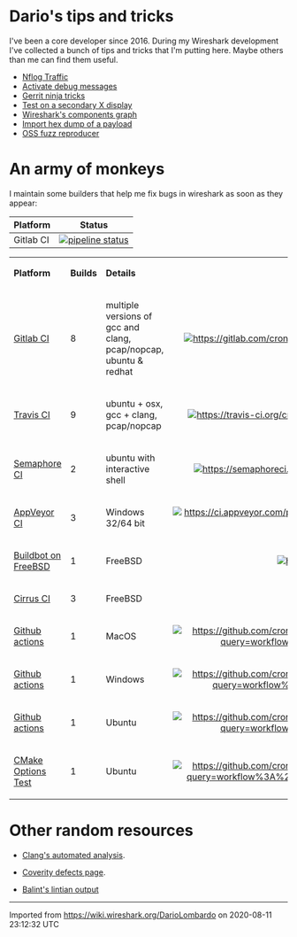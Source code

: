 # Dario's tips and tricks

I've been a core developer since 2016. During my Wireshark development I've collected a bunch of tips and tricks that I'm putting here. Maybe others than me can find them useful.

  - [Nflog Traffic](/dario/nflog-traffic)
  - [Activate debug messages](/dario/debug-messages)
  - [Gerrit ninja tricks](/dario/gerrit)
  - [Test on a secondary X display](/dario/secondary-x-display)
  - [Wireshark's components graph](/dario/graphviz)
  - [Import hex dump of a payload](/dario/import_payload)
  - [OSS fuzz reproducer](/dario/oss-fuzz)

# An army of monkeys

I maintain some builders that help me fix bugs in wireshark as soon as they appear:

| Platform | Status |
|----------|--------|
| Gitlab CI | [![pipeline status](https://gitlab.com/wireshark/wireshark/badges/master/pipeline.svg)](https://gitlab.com/wireshark/wireshark/-/commits/master) |

<div>

<table>
<tbody>
<tr class="odd">
<td><p><strong>Platform</strong></p></td>
<td><p><strong>Builds</strong></p></td>
<td><p><strong>Details</strong></p></td>
<td style="text-align: right;"><p><strong>Status</strong></p></td>
</tr>
<tr class="even">
<td><p><a href="https://gitlab.com/crondaemon/wireshark/pipelines" class="https">Gitlab CI</a></p></td>
<td><p>8</p></td>
<td><p>multiple versions of gcc and clang, pcap/nopcap, ubuntu &amp; redhat</p></td>
<td style="text-align: right;"><p><a href="https://gitlab.com/crondaemon/wireshark/pipelines" class="https"><img src="https://gitlab.com/crondaemon/wireshark/badges/master/pipeline.svg" title="https://gitlab.com/crondaemon/wireshark/pipelines" class="external_image" alt="https://gitlab.com/crondaemon/wireshark/pipelines" /></a></p></td>
</tr>
<tr class="odd">
<td><p><a href="https://travis-ci.org/crondaemon/wireshark/builds" class="https">Travis CI</a></p></td>
<td><p>9</p></td>
<td><p>ubuntu + osx, gcc + clang, pcap/nopcap</p></td>
<td style="text-align: right;"><p><a href="https://travis-ci.org/crondaemon/wireshark/builds" class="https"><img src="https://api.travis-ci.org/crondaemon/wireshark.svg?branch=master" title="https://travis-ci.org/crondaemon/wireshark/builds" class="external_image" alt="https://travis-ci.org/crondaemon/wireshark/builds" /></a></p></td>
</tr>
<tr class="even">
<td><p><a href="https://semaphoreci.com/crondaemon/wireshark" class="https">Semaphore CI</a></p></td>
<td><p>2</p></td>
<td><p>ubuntu with interactive shell</p></td>
<td style="text-align: right;"><p><a href="https://semaphoreci.com/crondaemon/wireshark" class="https"><img src="https://semaphoreci.com/api/v1/crondaemon/wireshark/branches/master/badge.svg" title="https://semaphoreci.com/crondaemon/wireshark" class="external_image" alt="https://semaphoreci.com/crondaemon/wireshark" /></a></p></td>
</tr>
<tr class="odd">
<td><p><a href="https://ci.appveyor.com/project/crondaemon/wireshark/" class="https">AppVeyor CI</a></p></td>
<td><p>3</p></td>
<td><p>Windows 32/64 bit</p></td>
<td style="text-align: right;"><p><a href="https://ci.appveyor.com/project/crondaemon/wireshark/" class="https"><img src="https://ci.appveyor.com/api/projects/status/00oc33lud6bq3x5f?svg=true" title="https://ci.appveyor.com/project/crondaemon/wireshark/" class="external_image" alt="https://ci.appveyor.com/project/crondaemon/wireshark/" /></a></p></td>
</tr>
<tr class="even">
<td><p><a href="http://139.178.84.177:8010/" class="http">Buildbot on FreeBSD</a></p></td>
<td><p>1</p></td>
<td><p>FreeBSD</p></td>
<td style="text-align: right;"><p><a href="http://139.178.84.177:8010" class="http"><img src="http://139.178.84.177:8010/badges/runtests.svg" title="http://139.178.84.177:8010" class="external_image" alt="http://139.178.84.177:8010" /></a></p></td>
</tr>
<tr class="odd">
<td><p><a href="https://cirrus-ci.com" class="https">Cirrus CI</a></p></td>
<td><p>3</p></td>
<td><p>FreeBSD</p></td>
<td style="text-align: right;"><p><a href="https://cirrus-ci.com/" class="https"><img src="https://api.cirrus-ci.com/github/crondaemon/wireshark.svg" title="https://cirrus-ci.com/" class="external_image" alt="https://cirrus-ci.com/" /></a></p></td>
</tr>
<tr class="even">
<td><p><a href="https://github.com/crondaemon/wireshark/actions?query=workflow%3A%22Build+MacOS%22" class="https">Github actions</a></p></td>
<td><p>1</p></td>
<td><p>MacOS</p></td>
<td style="text-align: right;"><p><a href="https://github.com/crondaemon/wireshark/actions?query=workflow%3A%22Build+MacOS%22" class="https"><img src="https://github.com/crondaemon/wireshark/workflows/Build%20MacOS/badge.svg" title="https://github.com/crondaemon/wireshark/actions?query=workflow%3A%22Build+MacOS%22" class="external_image" alt="https://github.com/crondaemon/wireshark/actions?query=workflow%3A%22Build+MacOS%22" /></a></p></td>
</tr>
<tr class="odd">
<td><p><a href="https://github.com/crondaemon/wireshark/actions?query=workflow%3A%22Build+Windows%22" class="https">Github actions</a></p></td>
<td><p>1</p></td>
<td><p>Windows</p></td>
<td style="text-align: right;"><p><a href="https://github.com/crondaemon/wireshark/actions?query=workflow%3A%22Build+Windows%22" class="https"><img src="https://github.com/crondaemon/wireshark/workflows/Build%20Windows/badge.svg" title="https://github.com/crondaemon/wireshark/actions?query=workflow%3A%22Build+Windows%22" class="external_image" alt="https://github.com/crondaemon/wireshark/actions?query=workflow%3A%22Build+Windows%22" /></a></p></td>
</tr>
<tr class="even">
<td><p><a href="https://github.com/crondaemon/wireshark/actions?query=workflow%3A%22Build+Ubuntu%22" class="https">Github actions</a></p></td>
<td><p>1</p></td>
<td><p>Ubuntu</p></td>
<td style="text-align: right;"><p><a href="https://github.com/crondaemon/wireshark/actions?query=workflow%3A%22Build+Ubuntu%22" class="https"><img src="https://github.com/crondaemon/wireshark/workflows/Build%20Ubuntu/badge.svg" title="https://github.com/crondaemon/wireshark/actions?query=workflow%3A%22Build+Ubuntu%22" class="external_image" alt="https://github.com/crondaemon/wireshark/actions?query=workflow%3A%22Build+Ubuntu%22" /></a></p></td>
</tr>
<tr class="odd">
<td><p><a href="https://github.com/crondaemon/wireshark/actions?query=workflow%3A%22CMake+Options+Test%22" class="https">CMake Options Test</a></p></td>
<td><p>1</p></td>
<td><p>Ubuntu</p></td>
<td style="text-align: right;"><p><a href="https://github.com/crondaemon/wireshark/actions?query=workflow%3A%22CMake+Options+Test%22" class="https"><img src="https://github.com/crondaemon/wireshark/workflows/CMake%20Options%20Test/badge.svg" title="https://github.com/crondaemon/wireshark/actions?query=workflow%3A%22CMake+Options+Test%22" class="external_image" alt="https://github.com/crondaemon/wireshark/actions?query=workflow%3A%22CMake+Options+Test%22" /></a></p></td>
</tr>
</tbody>
</table>

</div>

# Other random resources

  - [Clang's automated analysis](https://www.wireshark.org/download/automated/analysis/).

  - [Coverity defects page](https://scan.coverity.com/projects/wireshark/view_defects).

  - [Balint's lintian output](https://lintian.debian.org/maintainer/rbalint@ubuntu.com.html)

---

Imported from https://wiki.wireshark.org/DarioLombardo on 2020-08-11 23:12:32 UTC
